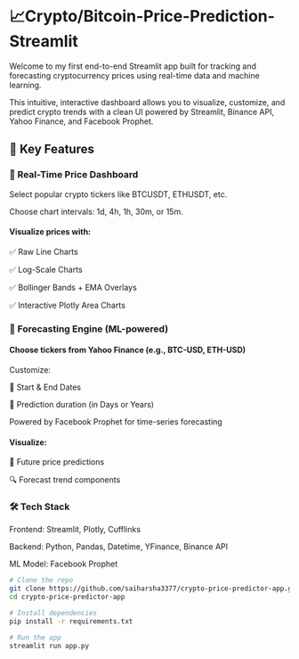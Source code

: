 # 📈Crypto/Bitcoin-Price-Prediction-Streamlit

Welcome to my first end-to-end Streamlit app built for tracking and forecasting cryptocurrency prices using real-time data and machine learning.

This intuitive, interactive dashboard allows you to visualize, customize, and predict crypto trends with a clean UI powered by Streamlit, Binance API, Yahoo Finance, and Facebook Prophet.

## 🚀 Key Features

### 🔹 Real-Time Price Dashboard

Select popular crypto tickers like BTCUSDT, ETHUSDT, etc.

Choose chart intervals: 1d, 4h, 1h, 30m, or 15m.

#### Visualize prices with:

✅ Raw Line Charts

✅ Log-Scale Charts

✅ Bollinger Bands + EMA Overlays

✅ Interactive Plotly Area Charts

### 🔹 Forecasting Engine (ML-powered)

#### Choose tickers from Yahoo Finance (e.g., BTC-USD, ETH-USD)

Customize:

📅 Start & End Dates

📆 Prediction duration (in Days or Years)

Powered by Facebook Prophet for time-series forecasting

#### Visualize:

🔮 Future price predictions

🔍 Forecast trend components

### 🛠️ Tech Stack

Frontend: Streamlit, Plotly, Cufflinks

Backend: Python, Pandas, Datetime, YFinance, Binance API

ML Model: Facebook Prophet



```bash
# Clone the repo
git clone https://github.com/saiharsha3377/crypto-price-predictor-app.git
cd crypto-price-predictor-app

# Install dependencies
pip install -r requirements.txt

# Run the app
streamlit run app.py
